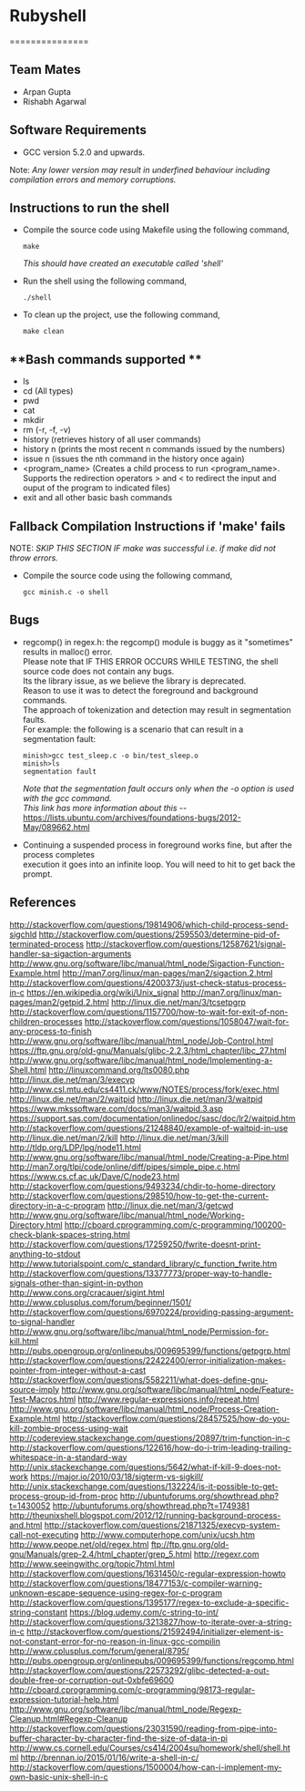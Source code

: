 # **Rubyshell**
===============

## **Team Mates**
- Arpan Gupta
- Rishabh Agarwal 

## **Software Requirements**
- GCC version 5.2.0 and upwards.

Note: *Any lower version may result in underfined behaviour including compilation errors and memory corruptions.*

## **Instructions to run the shell**
- Compile the source code using Makefile using the following command,  

  ```
  make
  ```  
  *This should have created an executable called 'shell'*  

- Run the shell using the following command,  

  ```
  ./shell
  ```  

- To clean up the project, use the following command,  

  ```
  make clean
  ```


## **Bash commands supported **

- ls
- cd (All types)
- pwd
- cat
- mkdir
- rm (-r, -f, -v)
- history (retrieves history of all user commands)
- history n (prints the most recent n commands issued by the numbers)
- issue n (issues the nth command in the history once again)
- <program_name> (Creates a child process to run <program_name>. Supports the
redirection operators > and < to redirect the input and ouput of the
program to indicated files)
- exit 
and all other basic bash commands


## **Fallback Compilation Instructions if 'make' fails**
NOTE: *SKIP THIS SECTION IF make was successful i.e. if make did not throw errors.*

- Compile the source code using the following command,  

  ```
  gcc minish.c -o shell
  ```

## **Bugs**
-  regcomp() in regex.h: the regcomp() module is buggy as it "sometimes" results in malloc() error.  
   Please note that IF THIS ERROR OCCURS WHILE TESTING, the shell source code does not contain any bugs.  
   Its the library issue, as we believe the library is deprecated.  
   Reason to use it was to detect the foreground and background commands.  
   The approach of tokenization and detection may result in segmentation faults.  
   For example: the following is a scenario that can result in a segmentation fault:  

   ```
   minish>gcc test_sleep.c -o bin/test_sleep.o
   minish>ls
   segmentation fault
   ```  

   *Note that the segmentation fault occurs only when the -o option is used with the gcc command.*  
   *This link has more information about this --* https://lists.ubuntu.com/archives/foundations-bugs/2012-May/089662.html

- Continuing a suspended process in foreground works fine, but after the process completes  
  execution it goes into an infinite loop. You will need to hit <Ctrl-C> to get back the prompt.

## **References**
http://stackoverflow.com/questions/19814906/which-child-process-send-sigchld
http://stackoverflow.com/questions/2595503/determine-pid-of-terminated-process
http://stackoverflow.com/questions/12587621/signal-handler-sa-sigaction-arguments
http://www.gnu.org/software/libc/manual/html_node/Sigaction-Function-Example.html
http://man7.org/linux/man-pages/man2/sigaction.2.html
http://stackoverflow.com/questions/4200373/just-check-status-process-in-c
https://en.wikipedia.org/wiki/Unix_signal
http://man7.org/linux/man-pages/man2/getpid.2.html
http://linux.die.net/man/3/tcsetpgrp
http://stackoverflow.com/questions/1157700/how-to-wait-for-exit-of-non-children-processes
http://stackoverflow.com/questions/1058047/wait-for-any-process-to-finish
http://www.gnu.org/software/libc/manual/html_node/Job-Control.html
https://ftp.gnu.org/old-gnu/Manuals/glibc-2.2.3/html_chapter/libc_27.html
http://www.gnu.org/software/libc/manual/html_node/Implementing-a-Shell.html
http://linuxcommand.org/lts0080.php
http://linux.die.net/man/3/execvp
http://www.csl.mtu.edu/cs4411.ck/www/NOTES/process/fork/exec.html
http://linux.die.net/man/2/waitpid
http://linux.die.net/man/3/waitpid
https://www.mkssoftware.com/docs/man3/waitpid.3.asp
https://support.sas.com/documentation/onlinedoc/sasc/doc/lr2/waitpid.htm
http://stackoverflow.com/questions/21248840/example-of-waitpid-in-use
http://linux.die.net/man/2/kill
http://linux.die.net/man/3/kill
http://tldp.org/LDP/lpg/node11.html
http://www.gnu.org/software/libc/manual/html_node/Creating-a-Pipe.html
http://man7.org/tlpi/code/online/diff/pipes/simple_pipe.c.html
https://www.cs.cf.ac.uk/Dave/C/node23.html
http://stackoverflow.com/questions/9493234/chdir-to-home-directory
http://stackoverflow.com/questions/298510/how-to-get-the-current-directory-in-a-c-program
http://linux.die.net/man/3/getcwd
http://www.gnu.org/software/libc/manual/html_node/Working-Directory.html
http://cboard.cprogramming.com/c-programming/100200-check-blank-spaces-string.html
http://stackoverflow.com/questions/17259250/fwrite-doesnt-print-anything-to-stdout
http://www.tutorialspoint.com/c_standard_library/c_function_fwrite.htm
http://stackoverflow.com/questions/13377773/proper-way-to-handle-signals-other-than-sigint-in-python
http://www.cons.org/cracauer/sigint.html
http://www.cplusplus.com/forum/beginner/1501/
http://stackoverflow.com/questions/6970224/providing-passing-argument-to-signal-handler
http://www.gnu.org/software/libc/manual/html_node/Permission-for-kill.html
http://pubs.opengroup.org/onlinepubs/009695399/functions/getpgrp.html
http://stackoverflow.com/questions/22422400/error-initialization-makes-pointer-from-integer-without-a-cast
http://stackoverflow.com/questions/5582211/what-does-define-gnu-source-imply
http://www.gnu.org/software/libc/manual/html_node/Feature-Test-Macros.html
http://www.regular-expressions.info/repeat.html
http://www.gnu.org/software/libc/manual/html_node/Process-Creation-Example.html
http://stackoverflow.com/questions/28457525/how-do-you-kill-zombie-process-using-wait
http://codereview.stackexchange.com/questions/20897/trim-function-in-c
http://stackoverflow.com/questions/122616/how-do-i-trim-leading-trailing-whitespace-in-a-standard-way
http://unix.stackexchange.com/questions/5642/what-if-kill-9-does-not-work
https://major.io/2010/03/18/sigterm-vs-sigkill/
http://unix.stackexchange.com/questions/132224/is-it-possible-to-get-process-group-id-from-proc
http://ubuntuforums.org/showthread.php?t=1430052
http://ubuntuforums.org/showthread.php?t=1749381
http://theunixshell.blogspot.com/2012/12/running-background-process-and.html
http://stackoverflow.com/questions/21871325/execvp-system-call-not-executing
http://www.computerhope.com/unix/ucsh.htm
http://www.peope.net/old/regex.html
ftp://ftp.gnu.org/old-gnu/Manuals/grep-2.4/html_chapter/grep_5.html
http://regexr.com
http://www.seeingwithc.org/topic7html.html
http://stackoverflow.com/questions/1631450/c-regular-expression-howto
http://stackoverflow.com/questions/18477153/c-compiler-warning-unknown-escape-sequence-using-regex-for-c-program
http://stackoverflow.com/questions/1395177/regex-to-exclude-a-specific-string-constant
https://blog.udemy.com/c-string-to-int/
http://stackoverflow.com/questions/3213827/how-to-iterate-over-a-string-in-c
http://stackoverflow.com/questions/21592494/initializer-element-is-not-constant-error-for-no-reason-in-linux-gcc-compilin
http://www.cplusplus.com/forum/general/8795/
http://pubs.opengroup.org/onlinepubs/009695399/functions/regcomp.html
http://stackoverflow.com/questions/22573292/glibc-detected-a-out-double-free-or-corruption-out-0xbfe69600
http://cboard.cprogramming.com/c-programming/98173-regular-expression-tutorial-help.html
http://www.gnu.org/software/libc/manual/html_node/Regexp-Cleanup.html#Regexp-Cleanup
http://stackoverflow.com/questions/23031590/reading-from-pipe-into-buffer-character-by-character-find-the-size-of-data-in-pi
http://www.cs.cornell.edu/Courses/cs414/2004su/homework/shell/shell.html
http://brennan.io/2015/01/16/write-a-shell-in-c/
http://stackoverflow.com/questions/1500004/how-can-i-implement-my-own-basic-unix-shell-in-c
